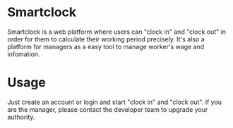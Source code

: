 # Smartclock
Smartclock is a web platform where users can "clock in" and "clock out" in order for them to calculate their working period precisely. It's also a platform for managers as a easy tool to manage worker's wage and infomation. 
# Usage
Just create an account or login and start "clock in" and "clock out". If you are the manager, please contact the developer team to upgrade your authority.
